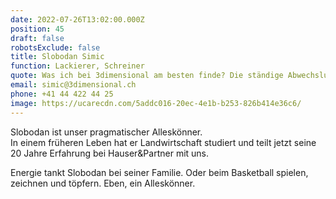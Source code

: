```yaml
---
date: 2022-07-26T13:02:00.000Z
position: 45
draft: false
robotsExclude: false
title: Slobodan Simic
function: Lackierer, Schreiner
quote: Was ich bei 3dimensional am besten finde? Die ständige Abwechslung natürlich
email: simic@3dimensional.ch
phone: +41 44 422 44 25
image: https://ucarecdn.com/5addc016-20ec-4e1b-b253-826b414e36c6/
---
```

Slobodan ist unser pragmatischer Alleskönner. \
In einem früheren Leben hat er Landwirtschaft studiert und teilt jetzt seine 20 Jahre Erfahrung bei Hauser&Partner mit uns.  

Energie tankt Slobodan bei seiner Familie. Oder beim Basketball spielen, zeichnen und töpfern. Eben, ein Alleskönner.